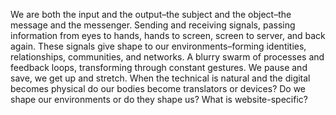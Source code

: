We are both the input and the output–the subject and the object–the message and the messenger. Sending and receiving signals, passing information from eyes to hands, hands to screen, screen to server, and back again. These signals give shape to our environments–forming identities, relationships, communities, and networks. A blurry swarm of processes and feedback loops, transforming through constant gestures. We pause and save, we get up and stretch. When the technical is natural and the digital becomes physical do our bodies become translators or devices? Do we shape our environments or do they shape us? What is website-specific?
